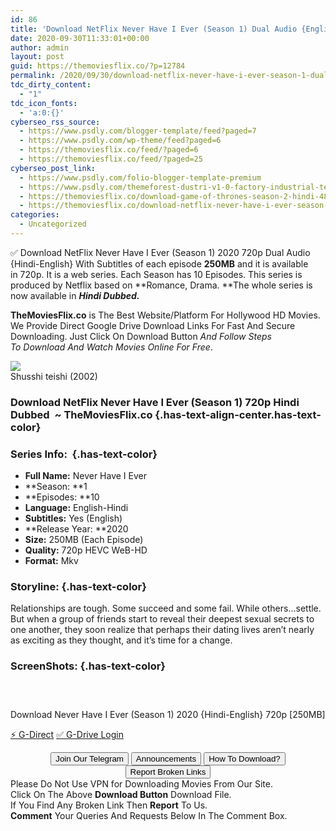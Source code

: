 ```yaml
---
id: 86
title: 'Download NetFlix Never Have I Ever (Season 1) Dual Audio {English-Hindi} 720p HEVC WeB-HD [250MB]'
date: 2020-09-30T11:33:01+00:00
author: admin
layout: post
guid: https://themoviesflix.co/?p=12784
permalink: /2020/09/30/download-netflix-never-have-i-ever-season-1-dual-audio-english-hindi-720p-hevc-web-hd-250mb/
tdc_dirty_content:
  - "1"
tdc_icon_fonts:
  - 'a:0:{}'
cyberseo_rss_source:
  - https://www.psdly.com/blogger-template/feed?paged=7
  - https://www.psdly.com/wp-theme/feed?paged=6
  - https://themoviesflix.co/feed/?paged=6
  - https://themoviesflix.co/feed/?paged=25
cyberseo_post_link:
  - https://www.psdly.com/folio-blogger-template-premium
  - https://www.psdly.com/themeforest-dustri-v1-0-factory-industrial-template-kit-28428748
  - https://themoviesflix.co/download-game-of-thrones-season-2-hindi-480p-720p-1080p/
  - https://themoviesflix.co/download-netflix-never-have-i-ever-season-1-english-hindi-720p/
categories:
  - Uncategorized
---
```

✅ Download NetFlix Never Have I Ever (Season 1) 2020&nbsp;720p&nbsp;Dual Audio {Hindi-English} With Subtitles of each episode&nbsp;**250MB**&nbsp;and it is available in&nbsp;720p. It is a web&nbsp;series. Each Season has 10 Episodes. This series is produced by Netflix based on&nbsp;**Romance, Drama.&nbsp;**The whole&nbsp;series is now available in&nbsp;_**Hindi Dubbed.**_

**TheMoviesFlix.co**&nbsp;is The Best Website/Platform For Hollywood HD Movies. We Provide Direct Google Drive Download Links For Fast And Secure Downloading. Just Click On Download Button&nbsp;_And Follow Steps To&nbsp;Download And Watch Movies Online For Free_.

<div class="imdbwp imdbwp--movie dark">
  <div class="imdbwp__thumb">
    <a class="imdbwp__link" target="_blank" title="Shusshi teishi" href="https://www.imdb.com/title/tt1006229/" rel="nofollow noopener noreferrer"><img class="imdbwp__img" src="https://themoviesflix.co/wp-content/plugins/imdb-for-wordpress/assets/img/placeholder.png" /></a>
  </div>
  
  <div class="imdbwp__content">
    <div class="imdbwp__header">
      <span class="imdbwp__title">Shusshi teishi</span> (2002)
    </div>
  </div>
</div>

### Download NetFlix Never Have I Ever (Season 1) 720p Hindi Dubbed&nbsp; ~ TheMoviesFlix.co {.has-text-align-center.has-text-color}

### Series Info:&nbsp; {.has-text-color}

  * **Full Name:**&nbsp;Never Have I Ever
  * **Season:&nbsp;**1
  * **Episodes:&nbsp;**10
  * **Language:**&nbsp;English-Hindi
  * **Subtitles:**&nbsp;Yes (English)
  * **Release Year:&nbsp;**2020
  * **Size:**&nbsp;250MB (Each Episode)
  * **Quality:**&nbsp;720p HEVC WeB-HD
  * **Format:**&nbsp;Mkv

### Storyline: {.has-text-color}

Relationships are tough. Some succeed and some fail. While others…settle. But when a group of friends start to reveal their deepest sexual secrets to one another, they soon realize that perhaps their dating lives aren’t nearly as exciting as they thought, and it’s time for a change.

### ScreenShots: {.has-text-color}

<div class="wp-block-image">
  <figure class="aligncenter"><img src="https://i.imgur.com/tvUSFg1.jpg" alt /></figure>
</div>

<div class="wp-block-image">
  <figure class="aligncenter"><img src="https://i.imgur.com/p6ofMOl.jpg" alt /></figure>
</div>

<div class="wp-block-image">
  <figure class="aligncenter"><img src="https://i.imgur.com/r30oBW9.jpg" alt /></figure>
</div>

<p class="has-text-align-center has-text-color has-medium-font-size">
  Download Never Have I Ever (Season 1) 2020 {Hindi-English} 720p [250MB]
</p>

<p class="has-text-align-center">
  <a class="maxbutton-13 maxbutton maxbutton-g-direct-1" target="_blank" title="tooltip" rel="nofollow noopener noreferrer" href="https://coinquint.com/a11884/"><span class="mb-text">⚡️ G-Direct</span></a> <a class="maxbutton-14 maxbutton maxbutton-g-drive" target="_blank" title="tooltip" rel="nofollow noopener noreferrer" href="https://coinquint.com/a11886/"><span class="mb-text">✅ G-Drive Login</span></a>
</p>

<center>
</center>

<center>
  <a href="https://t.me/themoviesflixcom" target="_blank" data-wpel-link="external" rel="nofollow external noopener noreferrer"><button class="button button5">Join Our Telegram</button></a> <a href="https://themoviesflix.co/download-netflix-never-have-i-ever-season-1-english-hindi-720p/#" target="_blank" data-wpel-link="external" rel="nofollow external noopener noreferrer"><button class="button button5">Announcements</button></a> <a href="https://themoviesflix.com/how-to-download/" target="_blank" data-wpel-link="external" rel="nofollow external noopener noreferrer"><button class="button button5">How To Download?</button></a> <a href="https://themoviesflix.co/download-netflix-never-have-i-ever-season-1-english-hindi-720p/#" target="_blank" data-wpel-link="external" rel="nofollow external noopener noreferrer"><button class="button button5">Report Broken Links</button></a>
</center>

<div class="alert alert-danger">
  Please Do Not Use VPN for Downloading Movies From Our Site.
</div>

<div class="alert alert-success">
  Click On The Above <strong>Download Button</strong> Download File.
</div>

<div class="alert alert-warning">
  If You Find Any Broken Link Then <strong>Report</strong> To Us.
</div>

<div class="alert alert-info">
  <strong>Comment</strong> Your Queries And Requests Below In The Comment Box.
</div>